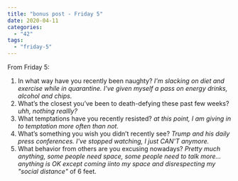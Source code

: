 ```yaml
---
title: "bonus post - Friday 5"
date: 2020-04-11
categories: 
  - "42"
tags: 
  - "friday-5"
---
```


From Friday 5:

1. In what way have you recently been naughty? _I'm slacking on diet and exercise while in quarantine. I've given myself a pass on energy drinks, alcohol and chips._
2. What’s the closest you’ve been to death-defying these past few weeks? _uhh, nothing reallly?_
3. What temptations have you recently resisted? _at this point, I am giving in to temptation more often than not._
4. What’s something you wish you didn’t recently see? _Trump and his daily press conferences. I've stopped watching, I just CAN'T anymore._
5. What behavior from others are you excusing nowadays? _Pretty much anything, some people need space, some people need to talk more... anything is OK except coming iinto my space and disrespecting my "social distance"_ of 6 feet.
